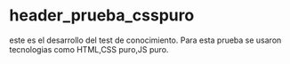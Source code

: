 # header_prueba_csspuro

este es el desarrollo del test de conocimiento.
Para esta prueba se usaron tecnologias como HTML,CSS puro,JS puro.
